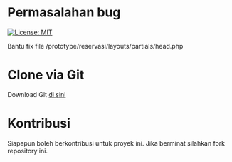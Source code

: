 # Permasalahan bug
[![License: MIT](https://img.shields.io/badge/License-MIT-yellow.svg)](https://opensource.org/licenses/MIT)

Bantu fix file /prototype/reservasi/layouts/partials/head.php

# Clone via Git
Download Git [di sini](https://git-scm.com/downloads)

# Kontribusi
Siapapun boleh berkontribusi untuk proyek ini. Jika berminat silahkan fork repository ini.
